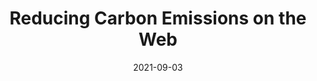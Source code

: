 ---
date: 2021-09-03
permalink: false
publisher: smashingmag
tags:
  - efficiency
  - meta
target_url: https://www.smashingmagazine.com/2021/09/reducing-carbon-emissions-on-web/
title: Reducing Carbon Emissions on the Web
---
